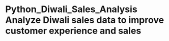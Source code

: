 # Python_Diwali_Sales_Analysis Analyze Diwali sales data to improve customer experience and sales

## 
